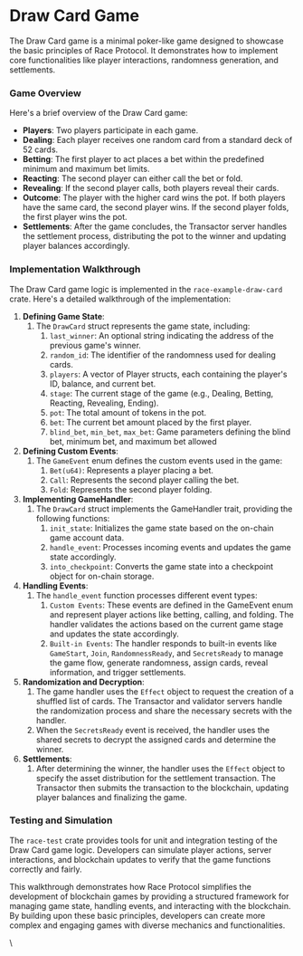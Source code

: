 # Draw Card Game

The Draw Card game is a minimal poker-like game designed to showcase the basic principles of Race Protocol. It demonstrates how to implement core functionalities like player interactions, randomness generation, and settlements.

### Game Overview

Here's a brief overview of the Draw Card game:

* **Players**: Two players participate in each game.
* **Dealing**: Each player receives one random card from a standard deck of 52 cards.
* **Betting**: The first player to act places a bet within the predefined minimum and maximum bet limits.
* **Reacting**: The second player can either call the bet or fold.
* **Revealing**: If the second player calls, both players reveal their cards.
* **Outcome**: The player with the higher card wins the pot. If both players have the same card, the second player wins. If the second player folds, the first player wins the pot.
* **Settlements**: After the game concludes, the Transactor server handles the settlement process, distributing the pot to the winner and updating player balances accordingly.

### Implementation Walkthrough

The Draw Card game logic is implemented in the `race-example-draw-card` crate. Here's a detailed walkthrough of the implementation:

1. **Defining Game State**:
   1. The `DrawCard` struct represents the game state, including:
      1. `last_winner`: An optional string indicating the address of the previous game's winner.
      2. `random_id`: The identifier of the randomness used for dealing cards.
      3. `players`: A vector of Player structs, each containing the player's ID, balance, and current bet.
      4. `stage`: The current stage of the game (e.g., Dealing, Betting, Reacting, Revealing, Ending).
      5. `pot`: The total amount of tokens in the pot.
      6. `bet`: The current bet amount placed by the first player.
      7. `blind_bet`, `min_bet`, `max_bet`: Game parameters defining the blind bet, minimum bet, and maximum bet allowed
2. **Defining Custom Events**:
   1. The `GameEvent` enum defines the custom events used in the game:
      1. `Bet(u64)`: Represents a player placing a bet.
      2. `Call`: Represents the second player calling the bet.
      3. `Fold`: Represents the second player folding.
3. **Implementing GameHandler**:
   1. The `DrawCard` struct implements the GameHandler trait, providing the following functions:
      1. `init_state`: Initializes the game state based on the on-chain game account data.
      2. `handle_event`: Processes incoming events and updates the game state accordingly.
      3. `into_checkpoint`: Converts the game state into a checkpoint object for on-chain storage.
4. **Handling Events**:
   1. The `handle_event` function processes different event types:
      1. `Custom Events`: These events are defined in the GameEvent enum and represent player actions like betting, calling, and folding. The handler validates the actions based on the current game stage and updates the state accordingly.
      2. `Built-in Events`: The handler responds to built-in events like `GameStart`, `Join`, `RandomnessReady`, and `SecretsReady` to manage the game flow, generate randomness, assign cards, reveal information, and trigger settlements.
5. **Randomization and Decryption**:
   1. The game handler uses the `Effect` object to request the creation of a shuffled list of cards. The Transactor and validator servers handle the randomization process and share the necessary secrets with the handler.
   2. When the `SecretsReady` event is received, the handler uses the shared secrets to decrypt the assigned cards and determine the winner.
6. **Settlements**:
   1. After determining the winner, the handler uses the `Effect` object to specify the asset distribution for the settlement transaction. The Transactor then submits the transaction to the blockchain, updating player balances and finalizing the game.

### Testing and Simulation

The `race-test` crate provides tools for unit and integration testing of the Draw Card game logic. Developers can simulate player actions, server interactions, and blockchain updates to verify that the game functions correctly and fairly.

This walkthrough demonstrates how Race Protocol simplifies the development of blockchain games by providing a structured framework for managing game state, handling events, and interacting with the blockchain. By building upon these basic principles, developers can create more complex and engaging games with diverse mechanics and functionalities.

\
